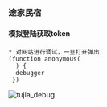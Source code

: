 ### 途家民宿

#### 模拟登陆获取token
    * 对网站进行调试，一旦打开弹出
    (function anonymous(
      ) {
      debugger
     })

   
   ![tujia_debug](../image/tujia_debug.png)

